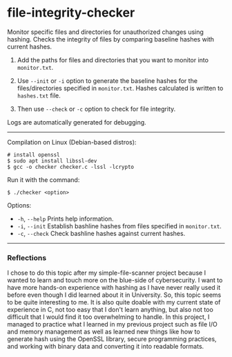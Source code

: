 # file-integrity-checker
Monitor specific files and directories for unauthorized changes using hashing. Checks the integrity of files by comparing baseline hashes with current hashes.

1. Add the paths for files and directories that you want to monitor into `monitor.txt`.

2. Use `--init` or `-i` option to generate the baseline hashes for the files/directories specified in `monitor.txt`. Hashes calculated is written to `hashes.txt` file.

3. Then use `--check` or `-c` option to check for file integrity.

Logs are automatically generated for debugging.

---
Compilation on Linux (Debian-based distros):

    # install openssl
    $ sudo apt install libssl-dev
    $ gcc -o checker checker.c -lssl -lcrypto

Run it with the command:

    $ ./checker <option>

Options:
- `-h`, `--help`    Prints help information.
- `-i`, `--init`    Establish bashline hashes from files specified in `monitor.txt`.
- `-c`, `--check`   Check bashline hashes against current hashes.

---
### Reflections
I chose to do this topic after my simple-file-scanner project because I wanted to learn and touch more on the blue-side of cybersecurity. I want to have more hands-on experience with hashing as I have never really used it before even though I did learned about it in University. So, this topic seems to be quite interesting to me. It is also quite doable with my current state of experience in C, not too easy that I don't learn anything, but also not too difficult that I would find it too overwhelming to handle.
In this project, I managed to practice what I learned in my previous project such as file I/O and memory management as well as learned new things like how to generate hash using the OpenSSL library, secure programming practices, and working with binary data and converting it into readable formats.